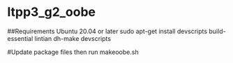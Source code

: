 # ltpp3_g2_oobe

##Requirements 
Ubuntu 20.04 or later 
sudo apt-get install devscripts build-essential lintian dh-make devscripts

#Update package files then run
makeoobe.sh 